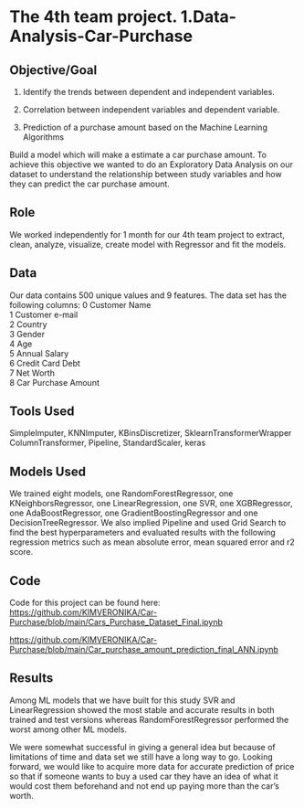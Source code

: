 # The 4th team project. 1.Data-Analysis-Car-Purchase
## Objective/Goal
1. Identify the trends between dependent and independent variables.

2. Correlation between independent variables and dependent variable.

3. Prediction of a purchase amount based on the Machine Learning Algorithms

Build a model which will make a estimate a car purchase amount. To achieve this objective we wanted to do an Exploratory Data Analysis on our dataset to understand the relationship between study variables and how they can predict the car purchase amount. 

## Role
We worked independently for 1 month for our 4th team project to extract, clean, analyze, visualize, create model with Regressor and fit the models.

## Data
Our data contains 500 unique values and 9 features. 
The data set has the following columns: 
 0   Customer Name        
 1   Customer e-mail      
 2   Country             
 3   Gender              
 4   Age                 
 5   Annual Salary       
 6   Credit Card Debt    
 7   Net Worth           
 8   Car Purchase Amount  

## Tools Used
SimpleImputer, KNNImputer, KBinsDiscretizer, SklearnTransformerWrapper
ColumnTransformer, Pipeline,  StandardScaler, keras

## Models Used
We trained eight models, one RandomForestRegressor, one KNeighborsRegressor, one LinearRegression, one SVR, one XGBRegressor, one AdaBoostRegressor, one GradientBoostingRegressor and one DecisionTreeRegressor. We also implied Pipeline and used Grid Search to find the best hyperparameters and evaluated results with the following regression metrics such as mean absolute error, mean squared error and  r2 score. 
 
## Code 
Code for this project can be found here:
https://github.com/KIMVERONIKA/Car-Purchase/blob/main/Cars_Purchase_Dataset_Final.ipynb


https://github.com/KIMVERONIKA/Car-Purchase/blob/main/Car_purchase_amount_prediction_final_ANN.ipynb

 

## Results
Among ML models that we have built for this study SVR and LinearRegression showed the most stable and accurate results in both trained and test versions whereas RandomForestRegressor performed the worst among other ML models.

We were somewhat successful in giving a general idea but because of limitations of time and data set we still have a long way to go. Looking forward, we would like to acquire more data for accurate prediction of price so that if someone wants to buy a used car they have an idea of what it would cost them beforehand and not end up paying more than the car’s worth.
